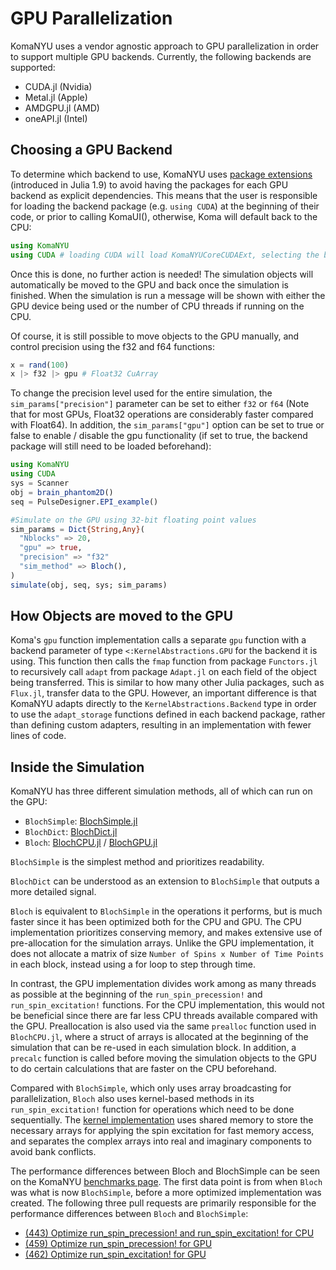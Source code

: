 # GPU Parallelization

KomaNYU uses a vendor agnostic approach to GPU parallelization in order to support multiple GPU backends. Currently, the following backends are supported:

* CUDA.jl (Nvidia)
* Metal.jl (Apple)
* AMDGPU.jl (AMD)
* oneAPI.jl (Intel)

## Choosing a GPU Backend

To determine which backend to use, KomaNYU uses [package extensions](https://pkgdocs.julialang.org/v1/creating-packages/#Conditional-loading-of-code-in-packages-(Extensions)) (introduced in Julia 1.9) to avoid having the packages for each GPU backend as explicit dependencies. This means that the user is responsible for loading the backend package (e.g. `using CUDA`) at the beginning of their code, or prior to calling KomaUI(), otherwise, Koma will default back to the CPU:

```julia
using KomaNYU
using CUDA # loading CUDA will load KomaNYUCoreCUDAExt, selecting the backend
```

Once this is done, no further action is needed! The simulation objects will automatically be moved to the GPU and back once the simulation is finished. When the simulation is run a message will be shown with either the GPU device being used or the number of CPU threads if running on the CPU.

Of course, it is still possible to move objects to the GPU manually, and control precision using the f32 and f64 functions:

```julia
x = rand(100)
x |> f32 |> gpu # Float32 CuArray
```

To change the precision level used for the entire simulation, the `sim_params["precision"]` parameter can be set to either `f32` or `f64` (Note that for most GPUs, Float32 operations are considerably faster compared with Float64). In addition, the `sim_params["gpu"]` option can be set to true or false to enable / disable the gpu functionality (if set to true, the backend package will still need to be loaded beforehand):

```julia
using KomaNYU
using CUDA
sys = Scanner
obj = brain_phantom2D()
seq = PulseDesigner.EPI_example()

#Simulate on the GPU using 32-bit floating point values
sim_params = Dict{String,Any}(
  "Nblocks" => 20,
  "gpu" => true,
  "precision" => "f32"
  "sim_method" => Bloch(),
)
simulate(obj, seq, sys; sim_params)
```


## How Objects are moved to the GPU

Koma's `gpu` function implementation calls a separate `gpu` function with a backend parameter of type `<:KernelAbstractions.GPU` for the backend it is using. This function then calls the `fmap` function from package `Functors.jl` to recursively call `adapt` from package `Adapt.jl` on each field of the object being transferred. This is similar to how many other Julia packages, such as `Flux.jl`, transfer data to the GPU. However, an important difference is that KomaNYU adapts directly to the `KernelAbstractions.Backend` type in order to use the `adapt_storage` functions defined in each backend package, rather than defining custom adapters, resulting in an implementation with fewer lines of code.

## Inside the Simulation

KomaNYU has three different simulation methods, all of which can run on the GPU: 

* `BlochSimple`: [BlochSimple.jl](https://github.com/JuliaHealth/KomaNYU.jl/blob/master/KomaNYUCore/src/simulation/SimMethods/BlochSimple/BlochSimple.jl)
* `BlochDict`: [BlochDict.jl](https://github.com/JuliaHealth/KomaNYU.jl/blob/master/KomaNYUCore/src/simulation/SimMethods/BlochDict/BlochDict.jl)
* `Bloch`: [BlochCPU.jl](https://github.com/JuliaHealth/KomaNYU.jl/blob/master/KomaNYUCore/src/simulation/SimMethods/Bloch/BlochCPU.jl) / [BlochGPU.jl](https://github.com/JuliaHealth/KomaNYU.jl/blob/master/KomaNYUCore/src/simulation/SimMethods/Bloch/BlochGPU.jl)

`BlochSimple` is the simplest method and prioritizes readability. 

`BlochDict` can be understood as an extension to `BlochSimple` that outputs a more detailed signal.

`Bloch` is equivalent to `BlochSimple` in the operations it performs, but is much faster since it has been optimized both for the CPU and GPU. The CPU implementation prioritizes conserving memory, and makes extensive use of pre-allocation for the simulation arrays. Unlike the GPU implementation, it does not allocate a matrix of size `Number of Spins x Number of Time Points` in each block, instead using a for loop to step through time.

In contrast, the GPU implementation divides work among as many threads as possible at the beginning of the `run_spin_precession!` and `run_spin_excitation!` functions. For the CPU implementation, this would not be beneficial since there are far less CPU threads available compared with the GPU. Preallocation is also used via the same `prealloc` function used in `BlochCPU.jl`, where a struct of arrays is allocated at the beginning of the simulation that can be re-used in each simulation block. In addition, a `precalc` function is called before moving the simulation objects to the GPU to do certain calculations that are faster on the CPU beforehand.

Compared with `BlochSimple`, which only uses array broadcasting for parallelization, `Bloch` also uses kernel-based methods in its `run_spin_excitation!` function for operations which need to be done sequentially. The [kernel implementation](https://github.com/JuliaHealth/KomaNYU.jl/blob/master/KomaNYUCore/src/simulation/SimMethods/Bloch/KernelFunctions.jl) uses shared memory to store the necessary arrays for applying the spin excitation for fast memory access, and separates the complex arrays into real and imaginary components to avoid bank conflicts.

The performance differences between Bloch and BlochSimple can be seen on the KomaNYU [benchmarks page](https://juliahealth.org/KomaNYU.jl/benchmarks/). The first data point is from when `Bloch` was what is now `BlochSimple`, before a more optimized implementation was created. The following three pull requests are primarily responsible for the performance differences between `Bloch` and `BlochSimple`:

* [(443) Optimize run_spin_precession! and run_spin_excitation! for CPU](https://github.com/JuliaHealth/KomaNYU.jl/pull/443)
* [(459) Optimize run_spin_precession! for GPU](https://github.com/JuliaHealth/KomaNYU.jl/pull/459)
* [(462) Optimize run_spin_excitation! for GPU](https://github.com/JuliaHealth/KomaNYU.jl/pull/462)
